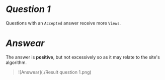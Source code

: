 # *Question  1*

Questions with an `Accepted` answer receive more `Views`.

# *Answear*

The answer is ****positive****, but not excessively so as it may relate to the site's algorithm.

>![Answear](./Result question 1.png)